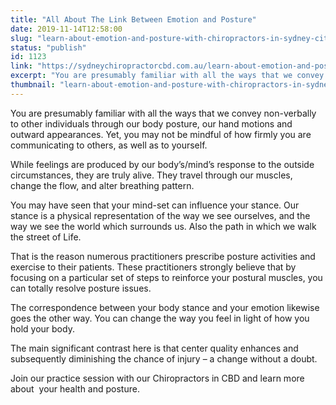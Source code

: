 ```yaml
---
title: "All About The Link Between Emotion and Posture"
date: 2019-11-14T12:58:00
slug: "learn-about-emotion-and-posture-with-chiropractors-in-sydney-city"
status: "publish"
id: 1123
link: "https://sydneychiropractorcbd.com.au/learn-about-emotion-and-posture-with-chiropractors-in-sydney-city/"
excerpt: "You are presumably familiar with all the ways that we convey non-verbally to other individuals through our body posture, our hand motions and outward appearances. Yet, you may not be mindful of how firmly you are communicating to others, as well as to yourself. While feelings are produced by our body’s/mind’s response to the outside […]"
thumbnail: "learn-about-emotion-and-posture-with-chiropractors-in-sydney-city.jpg"
---
```


You are presumably familiar with all the ways that we convey non-verbally to other individuals through our body posture, our hand motions and outward appearances. Yet, you may not be mindful of how firmly you are communicating to others, as well as to yourself.

While feelings are produced by our body’s/mind’s response to the outside circumstances, they are truly alive. They travel through our muscles, change the flow, and alter breathing pattern.

You may have seen that your mind-set can influence your stance. Our stance is a physical representation of the way we see ourselves, and the way we see the world which surrounds us. Also the path in which we walk the street of Life.

That is the reason numerous practitioners prescribe posture activities and exercise to their patients. These practitioners strongly believe that by focusing on a particular set of steps to reinforce your postural muscles, you can totally resolve posture issues.

The correspondence between your body stance and your emotion likewise goes the other way. You can change the way you feel in light of how you hold your body.

The main significant contrast here is that center quality enhances and subsequently diminishing the chance of injury – a change without a doubt.

Join our practice session with our Chiropractors in CBD and learn more about  your health and posture.
